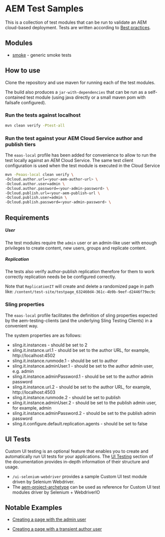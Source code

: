 # AEM Test Samples
This is a collection of test modules that can be run to validate an AEM cloud-based deployment.
Tests are written according to [Best practices](https://github.com/adobe/aem-testing-clients/wiki/Best-practices).

## Modules
* [smoke](./smoke) - generic smoke tests


## How to use
Clone the repository and use maven for running each of the test modules.

The build also produces a `jar-with-dependencies` that can be run as a self-contained test module
(using java directly or a small maven pom with failsafe configured).

### Run the tests against localhost
```bash
mvn clean verify -Ptest-all
```

### Run the test against your AEM Cloud Service author and publish tiers
The `eaas-local` profile has been added for convenience to allow to run the test locally against an AEM Cloud Service. 
The same test client configuration is used when the test module is executed in the Cloud Service

```bash
mvn -Peaas-local clean verify \
-Dcloud.author.url=<your-aem-author-url> \
-Dcloud.author.user=admin \
-Dcloud.author.password=<your-admin-password> \
-Dcloud.publish.url=<your-aem-publish-url \
-Dcloud.publish.user=admin \
-Dcloud.publish.password=<your-admin-password> \
```
## Requirements

##### User 

The test modules require the `admin` user or an admin-like user with enough privileges to create content, new users, 
groups and replicate content.

##### Replication

The tests also verify author-publish replication therefore for them to work correctly replication needs be be 
configured correctly.

Note that `ReplicationIT` will create and delete a randomized page in path like: `/content/test-site/testpage_632460d4-361c-4b9b-9eef-d2446f79ec9c` 


### Sling properties 

The `eaas-local` profile facilitates the definition of sling properties expected by the aem-testing-clients 
(and the underlying Sling Testing Clients) in a convenient way. 

The system properties are as follows:

* sling.it.instances - should be set to 2
* sling.it.instance.url.1 - should be set to the author URL, for example, http://localhost:4502
* sling.it.instance.runmode.1 - should be set to author
* sling.it.instance.adminUser.1 - should be set to the author admin user, e.g. admin
* sling.it.instance.adminPassword.1 - should be set to the author admin password
* sling.it.instance.url.2 - should be set to the author URL, for example, http://localhost:4503
* sling.it.instance.runmode.2 - should be set to publish
* sling.it.instance.adminUser.2 - should be set to the publish admin user, for example, admin
* sling.it.instance.adminPassword.2 - should be set to the publish admin password
* sling.it.configure.default.replication.agents - should be set to false

## UI Tests

Custom UI testing is an optional feature that enables you to create and automatically run UI tests for your applications. The [UI Testing](https://experienceleague.adobe.com/docs/experience-manager-cloud-service/content/implementing/using-cloud-manager/test-results/ui-testing.html) section of the documentation provides in-depth information of their structure and usage.

- `/ui-selenium-webdriver` provides a sample Custom UI test module driven by Selenium Webdriver. 
- The [aem-project-archetype](https://github.com/adobe/aem-project-archetype/tree/develop/src/main/archetype/ui.tests) can be used as reference for Custom UI test modules driver by Selenium + WebdriverIO


## Notable Examples

* [Creating a page with the admin user](./smoke/src/main/java/com/adobe/cq/cloud/testing/it/smoke/CreatePageAdminIT.java)

* [Creating a page with a transient author user](./smoke/src/main/java/com/adobe/cq/cloud/testing/it/smoke/CreatePageAsAuthorUserIT.java)
